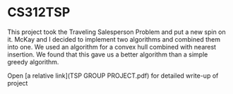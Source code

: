 # CS312TSP

This project took the Traveling Salesperson Problem and put a new spin on it. McKay and I decided to implement two algorithms and combined them into one. We used an algorithm for a convex hull combined with nearest insertion. We found that this gave us a better algorithm than a simple greedy algorithm.

Open [a relative link](TSP GROUP PROJECT.pdf) for detailed write-up of project

